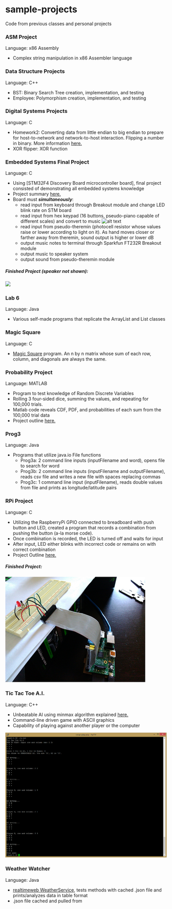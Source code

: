 # sample-projects
Code from previous classes and personal projects

### ASM Project
Language: x86 Assembly
* Complex string manipulation in x86 Assembler language

### Data Structure Projects
Language: C++
* BST: Binary Search Tree creation, implementation, and testing
* Employee: Polymorphism creation, implementation, and testing

### Digital Systems Projects
Language: C
* Homework2: Converting data from little endian to big endian to prepare for host-to-network and network-to-host interaction. Flipping a number in binary. More information [here.](https://github.com/poobloh/sample-projects/blob/master/Digital%20Systems%20Projects/Homework2.pdf)
* XOR flipper: XOR function

### Embedded Systems Final Project
Language: C
* Using [STM32F4 Discovery Board microcontroller board], final project consisted of demonstrating all embedded systems knowledge
* Project summary [here.](https://github.com/poobloh/sample-projects/blob/master/Final%20Project/375Lab12.pdf)
* Board must _**simultaneously**_:
  * read input from keyboard through Breakout module and change LED blink rate on STM board
  * read input from hex keypad (16 buttons, pseudo-piano capable of different scales) and convert to music
  ![alt text](http://www.circuitstoday.com/wp-content/uploads/2014/05/hex-keypad-arduino.png "Hex-Keypad Sample")  
  * read input from pseudo-theremin (photocell resistor whose values raise or lower according to light on it). As hand moves closer or farther away from theremin, sound output is higher or lower dB
  * output music notes to terminal through Sparkfun FT232R Breakout module
  * output music to speaker system
  * output sound from pseudo-theremin module

##### Finished Project (speaker not shown):
<img src="https://raw.githubusercontent.com/poobloh/sample-projects/master/Final%20Project/IMG_20150512_012240.jpg" width="450">

### Lab 6
Language: Java
* Various self-made programs that replicate the ArrayList and List classes

### Magic Square
Language: C 
* [Magic Square](https://en.wikipedia.org/wiki/Magic_square) program. An n by n matrix  whose sum of each row, column, and diagonals are always the same.

### Probability Project
Language: MATLAB
* Program to test knowledge of Random Discrete Variables
* Rolling 3 four-sided dice, summing the values, and repeating for 100,000 trials.
* Matlab code reveals CDF, PDF, and probabilities of each sum from the 100,000 trial data
* Project outline [here.](https://github.com/poobloh/sample-projects/blob/master/Probability%20Project/Prob%20Project.pdf)

### Prog3
Language: Java
* Programs that utilize java.io File functions
  * Prog3a: 2 command line inputs (inputFilename and word), opens file to search for word
  * Prog3b: 2 command line inputs (inputFilename and outputFilename), reads csv file and writes a new file with spaces replacing commas
  * Prog3c: 1 command line input (inputFilename), reads double values from file and prints as longitude/latitude pairs

### RPi Project
Language: C
* Utilizing the RaspberryPi GPIO connected to breadboard with push button and LED, created a program that records a combination from pushing the button (a-la morse code).
* Once combination is recorded, the LED is turned off and waits for input
* After input, LED either blinks with incorrect code or remains on with correct combination
* Project Outline [here.](https://github.com/poobloh/sample-projects/blob/master/RPi%20Project/Student%20Project.pdf)

##### Finished Project:
![alt text](https://raw.githubusercontent.com/poobloh/sample-projects/master/RPi%20Project/rpi.png "RPi Project")

### Tic Tac Toe A.I.
Language: C++
* Unbeatable AI using minmax algorithm explained [here.](https://en.wikipedia.org/wiki/Minimax#Combinatorial_game_theory)
* Command-line driven game with ASCII graphics 
* Capability of playing against another player or the computer

![alt text](https://raw.githubusercontent.com/poobloh/sample-projects/master/TicTacToe/tictactoe.png "TicTacToe")

### Weather Watcher
Language: Java
* [realtimeweb WeatherService](https://github.com/RealTimeWeb/weather/tree/master/java/src/realtimeweb), tests methods with cached .json file and prints/analyzes data in table format
* .json file cached and pulled from 
